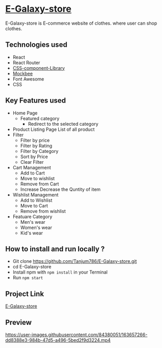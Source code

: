 # [E-Galaxy-store](https://e-galaxy-store-shop.vercel.app/)
E-Galaxy-store is E-commerce website of clothes. where user can shop clothes.

## Technologies used 
- React 
- React Router 
- [CSS-component-Library](https://css-ui-galaxy-c.netlify.app/getstarted/main.html)
- [Mockbee](https://mockbFee.netlify.app/)
- Font Awesome
- CSS

## Key Features used 
 - Home Page
   - Featured category
      - Redirect to the selected category
- Product Listing Page
  List of all product 
- Filter 
  - Filter by price 
  - Filter by Rating 
  - Filter by Category
  - Sort by Price
  - Clear Filter
- Cart Management 
  - Add to Cart 
  - Move to wishlist
  - Remove from Cart
  - Increase Decrease the Quntity of item 
- Wishlist Management 
   - Add to Wishlist
   - Move to Cart 
   - Remove from wishlist
- Featuare Category
  - Men's wear
  - Women's wear
  - Kid's wear
 
 ## How to install and run locally ?
 - Git clone https://github.com/Tanjum786/E-Galaxy-store.git 
 - cd E-Galaxy-store
 - Install npm with `npm install` in your Terminal
 - Run `npm start`
## Project Link
[E-Galaxy-store](https://e-galaxy-store-shop.vercel.app/)

## Preview

https://user-images.githubusercontent.com/84380051/163657266-dd8388e3-984b-47d5-a496-5bed2f9d3224.mp4

